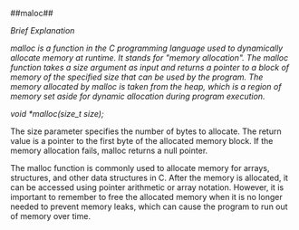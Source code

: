 ##maloc##

*Brief Explanation*

_malloc is a function in the C programming language used to dynamically allocate memory at runtime. It stands for "memory allocation". The malloc function takes a size argument as input and returns a pointer to a block of memory of the specified size that can be used by the program. The memory allocated by malloc is taken from the heap, which is a region of memory set aside for dynamic allocation during program execution._

_void *malloc(size_t size);_

The size parameter specifies the number of bytes to allocate. The return value is a pointer to the first byte of the allocated memory block. If the memory allocation fails, malloc returns a null pointer.

The malloc function is commonly used to allocate memory for arrays, structures, and other data structures in C. After the memory is allocated, it can be accessed using pointer arithmetic or array notation. However, it is important to remember to free the allocated memory when it is no longer needed to prevent memory leaks, which can cause the program to run out of memory over time.
